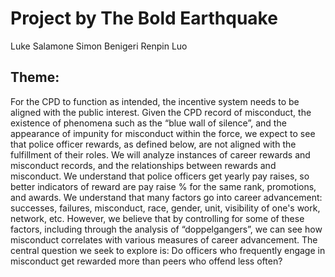 # Project by The Bold Earthquake
Luke Salamone
Simon Benigeri
Renpin Luo

## Theme:
For the CPD to function as intended, the incentive system needs to be aligned with the public interest. Given the CPD record of misconduct, the existence of phenomena such as the “blue wall of silence”, and the appearance of impunity for misconduct within the force, we expect to see that police officer rewards, as defined below, are not aligned with the fulfillment of their roles. 
We will analyze instances of career rewards and misconduct records, and the relationships between rewards and misconduct. We understand that police officers get yearly pay raises, so better indicators of reward are pay raise % for the same rank, promotions, and awards. We understand that many factors go into career advancement: successes, failures, misconduct, race, gender, unit, visibility of one's work, network, etc. However, we believe that by controlling for some of these factors, including through the analysis of “doppelgangers”, we can see how misconduct correlates with various measures of career advancement. The central question we seek to explore is: Do officers who frequently engage in misconduct get rewarded more than peers who offend less often?
